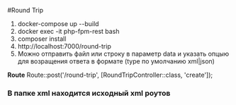 #Round Trip
1) docker-compose up --build
2) docker exec -it php-fpm-rest bash
3) composer install
4) http://localhost:7000/round-trip
5) Можно отправить файл или строку в параметр data и указать опцыю для возращения ответа в формате (type по умолчанию xml|json)
<div><b>Route</b> Route::post('/round-trip', [RoundTripController::class, 'create']);</div>
<h3>В папке xml находится исходный xml роутов</h3>